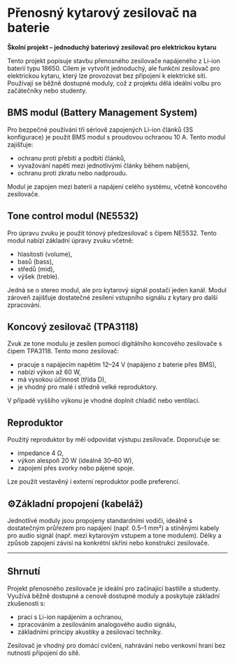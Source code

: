 # Přenosný kytarový zesilovač na baterie

**Školní projekt – jednoduchý bateriový zesilovač pro elektrickou kytaru**

Tento projekt popisuje stavbu přenosného zesilovače napájeného z Li-ion baterií typu 18650. Cílem je vytvořit jednoduchý, ale funkční zesilovač pro elektrickou kytaru, který lze provozovat bez připojení k elektrické síti. Používají se běžně dostupné moduly, což z projektu dělá ideální volbu pro začátečníky nebo studenty.

## BMS modul (Battery Management System)

Pro bezpečné používání tří sériově zapojených Li-ion článků (3S konfigurace) je použit BMS modul s proudovou ochranou 10 A. Tento modul zajišťuje:

- ochranu proti přebití a podbití článků,
- vyvažování napětí mezi jednotlivými články během nabíjení,
- ochranu proti zkratu nebo nadproudu.

Modul je zapojen mezi baterii a napájení celého systému, včetně koncového zesilovače.

## Tone control modul (NE5532)

Pro úpravu zvuku je použit tónový předzesilovač s čipem NE5532. Tento modul nabízí základní úpravy zvuku včetně:

- hlasitosti (volume),
- basů (bass),
- středů (mid),
- výšek (treble).

Jedná se o stereo modul, ale pro kytarový signál postačí jeden kanál. Modul zároveň zajišťuje dostatečné zesílení vstupního signálu z kytary pro další zpracování.

## Koncový zesilovač (TPA3118)

Zvuk ze tone modulu je zesílen pomocí digitálního koncového zesilovače s čipem TPA3118. Tento mono zesilovač:

- pracuje s napájecím napětím 12–24 V (napájeno z baterie přes BMS),
- nabízí výkon až 60 W,
- má vysokou účinnost (třída D),
- je vhodný pro malé i středně velké reproduktory.

V případě vyššího výkonu je vhodné doplnit chladič nebo ventilaci.

## Reproduktor

Použitý reproduktor by měl odpovídat výstupu zesilovače. Doporučuje se:

- impedance 4 Ω,
- výkon alespoň 20 W (ideálně 30–60 W),
- zapojení přes svorky nebo pájené spoje.

Lze použít vestavěný i externí reproduktor podle preferencí.

## ⚙Základní propojení (kabeláž)

Jednotlivé moduly jsou propojeny standardními vodiči, ideálně s dostatečným průřezem pro napájení (např. 0.5–1 mm²) a stíněnými kabely pro audio signál (např. mezi kytarovým vstupem a tone modulem). Délky a způsob zapojení závisí na konkrétní skříni nebo konstrukci zesilovače.

---

## Shrnutí

Projekt přenosného zesilovače je ideální pro začínající bastlíře a studenty. Využívá běžně dostupné a cenově dostupné moduly a poskytuje základní zkušenosti s:

- prací s Li-ion napájením a ochranou,
- zpracováním a zesilováním analogového audio signálu,
- základními principy akustiky a zesilovací techniky.

Zesilovač je vhodný pro domácí cvičení, nahrávání nebo venkovní hraní bez nutnosti připojení do sítě.

